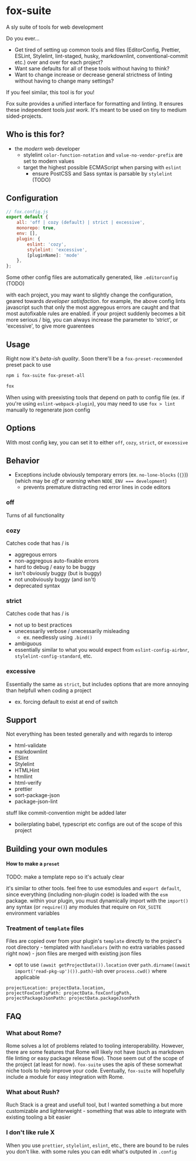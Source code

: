 # fox-suite

A sly suite of tools for web development

Do you ever...

-   Get tired of setting up common tools and files (EditorConfig, Prettier, ESLint, Stylelint, lint-staged, husky, markdownlint, conventional-commit etc.) over and over for each project?
-   Want sane defaults for all of these tools without having to think?
-   Want to change increase or decrease general strictness of linting without having to change many settings?

If you feel similar, this tool is for you!

Fox suite provides a unified interface for formatting and linting. It ensures these independent tools _just work_. It's meant to be used on tiny to medium sided-projects.

## Who is this for?

- the _modern_ web developer
  - stylelint `color-function-notation` and `value-no-vendor-prefix` are set to modern values
  - target the highest possible ECMAScript when parsing with `eslint`
	- ensure PostCSS and Sass syntax is parsable by `stylelint` (TODO)


## Configuration

```js
// fox.config.js
export default {
	all: 'off | cozy (default) | strict | excessive',
	monorepo: true,
	env: [],
	plugin: {
		eslint: 'cozy',
		stylelint: 'excessive',
		[pluginName]: 'mode'
	},
};
```

Some other config files are automatically generated, like `.editorconfig` (TODO)

with each project, you may want to slightly change the configuration, geared towards _developer satisfaction_. for example, the above config lints javascript such that only the most aggregous errors are caught and that most autofixable rules are enabled. if your project suddenly becomes a bit more serious / big, you can always increase the parameter to 'strict', or 'excessive', to give more guarentees

## Usage

Right now it's _beta-ish quality_. Soon there'll be a `fox-preset-recommended` preset pack to use

```sh
npm i fox-suite fox-preset-all

fox
```

When using with preexisting tools that depend on path to config file (ex. if you're using `eslint-webpack-plugin`), you may need to use `fox > lint` manually to regenerate json config

## Options

With most config key, you can set it to either `off`, `cozy`, `strict`, or `excessive`

## Behavior

-   Exceptions include obviously temporary errors (ex. `no-lone-blocks` (`{}`)) (which may be _off_ or _warning_ when `NODE_ENV === development`)
    -   prevents premature distracting red error lines in code editors

### off

Turns of all functionality

### cozy

Catches code that has / is

-   aggregous errors
-   non-aggregous auto-fixable errors
-   hard to debug / easy to be buggy
-   isn't obviously buggy (but is buggy)
-   not unobviously buggy (and isn't)
-   deprecated syntax

### strict

Catches code that has / is

-   not up to best practices
-   unecessarily verbose / unecessarily misleading
    -   ex. needlessly using `.bind()`
-   ambiguous
-   essentially similar to what you would expect from `eslint-config-airbnr`, `stylelint-config-standard`, etc.

### excessive

Essentially the same as `strict`, but includes options that are
more annoying than helpfull when coding a project

-   ex. forcing default to exist at end of switch


## Support

Not everything has been tested generally and with regards to interop

-   html-validate
-   markdownlint
-   ESlint
-   Stylelint
-   HTMLHint
-   htmllint
-   html-verify
-   prettier
-   sort-package-json
-   package-json-lint

stuff like commit-convention might be added later

-   boilerplating babel, typescript etc configs are out of the scope of this project

## Building your own modules



#### How to make a `preset`

TODO: make a template repo so it's actualy clear

it's similar to other tools. feel free to use esmodules and `export default`, since everything (including non-plugin code) is loaded with the `esm` package. within your plugin, you must dynamically import with the `import()` any  syntax (or `require()`) any modules that require on `FOX_SUITE` environment variables

### Treatment of `template` files

Files are copied over from your plugin's `template` directly to the project's root directory
	- templated with `handlebars` (with no extra variables passed right now)
	- json files are merged with existing json files

-   opt to use `(await getProjectData()).location` over `path.dirname((await import('read-pkg-up')()).path)`-ish over `process.cwd()` where applicable

```
projectLocation: projectData.location,
projectFoxConfigPath: projectData.foxConfigPath,
projectPackageJsonPath: projectData.packageJsonPath
```
## FAQ

### What about Rome?

Rome solves a lot of problems related to tooling interoperability. However, there are some features that Rome will likely not have (such as markdown file linting or easy package release flow). Those seem out of the scope of the project (at least for now). `fox-suite` uses the apis of these somewhat niche tools to help improve your code. Eventually, `fox-suite` will hopefully include a module for easy integration with Rome.

### What about Rush?

Ruch Stack is a great and usefull tool, but I wanted something a but more customizable and lighterweight - something that was able to integrate with existing tooling a bit easier

### I don't like rule X

When you use `prettier`, `stylelint`, `eslint`, etc., there are bound to be rules you don't like. with some rules you can edit what's outputed in `.config`
